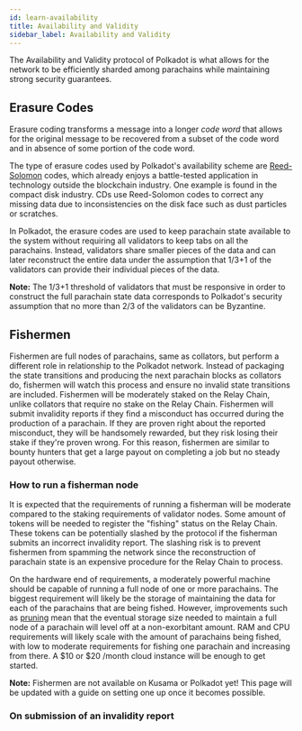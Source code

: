 ```yaml
---
id: learn-availability
title: Availability and Validity
sidebar_label: Availability and Validity
---
```


The Availability and Validity protocol of Polkadot is what allows for the network
to be efficiently sharded among parachains while maintaining strong security
guarantees.

## Erasure Codes

Erasure coding transforms a message into a longer _code word_ that allows for the
original message to be recovered from a subset of the code word and in absence
of some portion of the code word.

The type of erasure codes used by Polkadot's availability scheme are
[Reed-Solomon][reed solomon] codes, which already enjoys a battle-tested
application in technology outside the blockchain industry. One example is found
in the compact disk industry. CDs use Reed-Solomon codes to correct any missing
data due to inconsistencies on the disk face such as dust particles or scratches.

In Polkadot, the erasure codes are used to keep parachain state available to the
system without requiring all validators to keep tabs on all the parachains.
Instead, validators share smaller pieces of the data and can later reconstruct
the entire data under the assumption that 1/3+1 of the validators can provide
their individual pieces of the data.

**Note:** The 1/3+1 threshold of validators that must be responsive in order to
construct the full parachain state data corresponds to Polkadot's security
assumption that no more than 2/3 of the validators can be Byzantine. 

## Fishermen

Fishermen are full nodes of parachains, same as collators, but perform a different
role in relationship to the Polkadot network. Instead of packaging the state
transitions and producing the next parachain blocks as collators do, fishermen
will watch this process and ensure no invalid state transitions are included.
Fishermen will be moderately staked on the Relay Chain, unlike collators that 
require no stake on the Relay Chain. Fishermen will submit invalidity reports
if they find a misconduct has occurred during the production of a parachain.
If they are proven right about the reported misconduct, they will be handsomely
rewarded, but they risk losing their stake if they're proven wrong. For this
reason, fishermen are similar to bounty hunters that get a large payout on
completing a job but no steady payout otherwise.

### How to run a fisherman node

It is expected that the requirements of running a fisherman will be moderate
compared to the staking requirements of validator nodes. Some amount of tokens
will be needed to register the "fishing" status on the Relay Chain. These tokens
can be potentially slashed by the protocol if the fisherman submits an incorrect
invalidity report. The slashing risk is to prevent fishermen from spamming the
network since the reconstruction of parachain state is an expensive procedure
for the Relay Chain to process.

On the hardware end of requirements, a moderately powerful machine should be
capable of running a full node of one or more parachains. The biggest requirement
will likely be the storage of maintaining the data for each of the parachains
that are being fished. However, improvements such as [pruning][pruning] mean
that the eventual storage size needed to maintain a full node of a parachain
will level off at a non-exorbitant amount. RAM and CPU requirements will likely
scale with the amount of parachains being fished, with low to moderate requirements
for fishing one parachain and increasing from there. A $10 or $20 /month cloud
instance will be enough to get started.

**Note:** Fishermen are not available on Kusama or Polkadot yet! This page will
be updated with a guide on setting one up once it becomes possible.

### On submission of an invalidity report


[reed solomon]: https://en.wikipedia.org/wiki/Reed%E2%80%93Solomon_error_correction
[pruning]: https://example.org